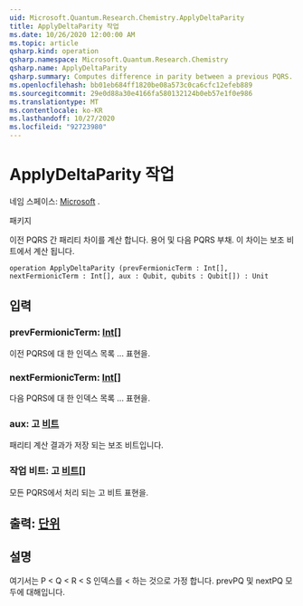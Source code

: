 ```yaml
---
uid: Microsoft.Quantum.Research.Chemistry.ApplyDeltaParity
title: ApplyDeltaParity 작업
ms.date: 10/26/2020 12:00:00 AM
ms.topic: article
qsharp.kind: operation
qsharp.namespace: Microsoft.Quantum.Research.Chemistry
qsharp.name: ApplyDeltaParity
qsharp.summary: Computes difference in parity between a previous PQRS... terms and the next PQRS... term. This difference is computed on a auxiliary qubit.
ms.openlocfilehash: bb01eb684ff1820be08a573c0ca6cfc12efeb889
ms.sourcegitcommit: 29e0d88a30e4166fa580132124b0eb57e1f0e986
ms.translationtype: MT
ms.contentlocale: ko-KR
ms.lasthandoff: 10/27/2020
ms.locfileid: "92723980"
---
```

# <a name="applydeltaparity-operation"></a>ApplyDeltaParity 작업

네임 스페이스: [Microsoft](xref:Microsoft.Quantum.Research.Chemistry) .

패키지 [](https://nuget.org/packages/)


이전 PQRS 간 패리티 차이를 계산 합니다. 용어 및 다음 PQRS 부채. 이 차이는 보조 비트에서 계산 됩니다.

```qsharp
operation ApplyDeltaParity (prevFermionicTerm : Int[], nextFermionicTerm : Int[], aux : Qubit, qubits : Qubit[]) : Unit
```


## <a name="input"></a>입력

### <a name="prevfermionicterm--int"></a>prevFermionicTerm: [Int](xref:microsoft.quantum.lang-ref.int)[]

이전 PQRS에 대 한 인덱스 목록 ... 표현을.


### <a name="nextfermionicterm--int"></a>nextFermionicTerm: [Int](xref:microsoft.quantum.lang-ref.int)[]

다음 PQRS에 대 한 인덱스 목록 ... 표현을.


### <a name="aux--qubit"></a>aux: 고 [비트](xref:microsoft.quantum.lang-ref.qubit)

패리티 계산 결과가 저장 되는 보조 비트입니다.


### <a name="qubits--qubit"></a>작업 비트: 고 [비트](xref:microsoft.quantum.lang-ref.qubit)[]

모든 PQRS에서 처리 되는 고 비트 표현을.



## <a name="output--unit"></a>출력: [단위](xref:microsoft.quantum.lang-ref.unit)



## <a name="remarks"></a>설명

여기서는 P < Q < R < S 인덱스를 < 하는 것으로 가정 합니다. prevPQ 및 nextPQ 모두에 대해입니다.